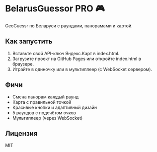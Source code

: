 # BelarusGuessor PRO 🎮

GeoGuessr по Беларуси с раундами, панорамами и картой.

## Как запустить
1. Вставьте свой API-ключ Яндекс.Карт в index.html.
2. Загрузите проект на GitHub Pages или откройте index.html в браузере.
3. Играйте в одиночку или в мультиплеер (с WebSocket сервером).

## Фичи
- Смена панорам каждый раунд
- Карта с правильной точкой
- Красивые кнопки и адаптивный дизайн
- 5 раундов с подсчётом очков
- Мультиплеер (через WebSocket)

## Лицензия
MIT
